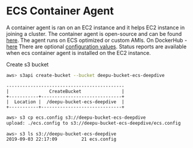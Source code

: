 # ECS Container Agent

A container agent is ran on an EC2 instance and it helps EC2 instance in joining a cluster. 
The container agent is open-source and can be found [here](https://github.com/aws/amazon-ecs-agent).
The agent runs on ECS optimized or custom AMIs.
On DockerHub - [here](https://hub.docker.com/r/amazon/amazon-ecs-agent/)
There are optional [configuration values](https://docs.aws.amazon.com/AmazonECS/latest/developerguide/ecs-agent-config.html). 
Status reports are available when ecs container agent is installed on the EC2 instance. 

Create s3 bucket
```bash
aws> s3api create-bucket --bucket deepu-bucket-ecs-deepdive
```

```
--------------------------------------------
|               CreateBucket               |
+-----------+------------------------------+
|  Location |  /deepu-bucket-ecs-deepdive  |
+-----------+------------------------------+
```

```bash
aws> s3 cp ecs.config s3://deepu-bucket-ecs-deepdive
upload: ./ecs.config to s3://deepu-bucket-ecs-deepdive/ecs.config
```

```bash
aws> s3 ls s3://deepu-bucket-ecs-deepdive
2019-09-03 22:17:09         21 ecs.config
```